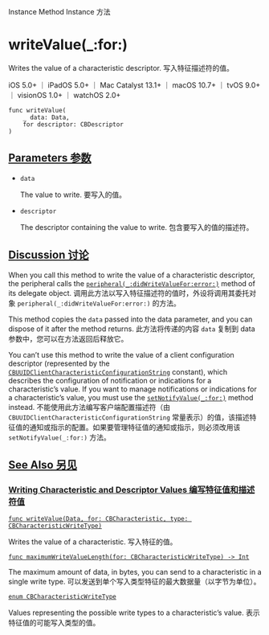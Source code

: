 Instance Method Instance 方法

# writeValue(_:for:) 

Writes the value of a characteristic descriptor.
写入特征描述符的值。

iOS 5.0+ ｜ iPadOS 5.0+ ｜ Mac Catalyst 13.1+ ｜ macOS 10.7+ ｜ tvOS 9.0+ ｜ visionOS 1.0+ ｜ watchOS 2.0+ 

```
func writeValue(
    _ data: Data,
    for descriptor: CBDescriptor
)
```



## [Parameters 参数](https://developer.apple.com/documentation/corebluetooth/cbperipheral/writevalue(_:for:)#parameters)

- `data`

  The value to write. 要写入的值。

- `descriptor`

  The descriptor containing the value to write. 包含要写入的值的描述符。



## [Discussion 讨论](https://developer.apple.com/documentation/corebluetooth/cbperipheral/writevalue(_:for:)#Discussion)

When you call this method to write the value of a characteristic descriptor, the peripheral calls the [`peripheral(_:didWriteValueFor:error:)`](https://developer.apple.com/documentation/corebluetooth/cbperipheraldelegate/peripheral(_:didwritevaluefor:error:)-1ybl3) method of its delegate object.
调用此方法以写入特征描述符的值时，外设将调用其委托对象 `peripheral(_:didWriteValueFor:error:)` 的方法。

This method copies the `data` passed into the data parameter, and you can dispose of it after the method returns.
此方法将传递的内容 `data` 复制到 data 参数中，您可以在方法返回后释放它。

You can’t use this method to write the value of a client configuration descriptor (represented by the [`CBUUIDClientCharacteristicConfigurationString`](https://developer.apple.com/documentation/corebluetooth/cbuuidclientcharacteristicconfigurationstring) constant), which describes the configuration of notification or indications for a characteristic’s value. If you want to manage notifications or indications for a characteristic’s value, you must use the [`setNotifyValue(_:for:)`](https://developer.apple.com/documentation/corebluetooth/cbperipheral/setnotifyvalue(_:for:)) method instead.
不能使用此方法编写客户端配置描述符（由 `CBUUIDClientCharacteristicConfigurationString` 常量表示）的值，该描述特征值的通知或指示的配置。如果要管理特征值的通知或指示，则必须改用该 `setNotifyValue(_:for:)` 方法。



## [See Also 另见](https://developer.apple.com/documentation/corebluetooth/cbperipheral/writevalue(_:for:)#see-also)

### [Writing Characteristic and Descriptor Values 编写特征值和描述符值](https://developer.apple.com/documentation/corebluetooth/cbperipheral/writevalue(_:for:)#Writing-Characteristic-and-Descriptor-Values)

[`func writeValue(Data, for: CBCharacteristic, type: CBCharacteristicWriteType)`](https://developer.apple.com/documentation/corebluetooth/cbperipheral/writevalue(_:for:type:))

Writes the value of a characteristic.
写入特征的值。

[`func maximumWriteValueLength(for: CBCharacteristicWriteType) -> Int`](https://developer.apple.com/documentation/corebluetooth/cbperipheral/maximumwritevaluelength(for:))

The maximum amount of data, in bytes, you can send to a characteristic in a single write type.
可以发送到单个写入类型特征的最大数据量（以字节为单位）。

[`enum CBCharacteristicWriteType`](https://developer.apple.com/documentation/corebluetooth/cbcharacteristicwritetype)

Values representing the possible write types to a characteristic’s value.
表示特征值的可能写入类型的值。
